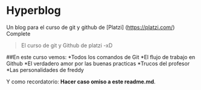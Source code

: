 # Hyperblog
Un blog para el curso de git y github de [Platzi] (https://platzi.com/)
Complete
>El curso de git y Github de platzi
>-xD

##En este curso vemos:
*Todos los comandos de Git
*El flujo de trabajo en Github
*El verdadero amor por las buenas practicas
*Trucos del profesor
*Las personalidades de freddy

Y como recordatorio: **Hacer caso omiso a este readme.md**.